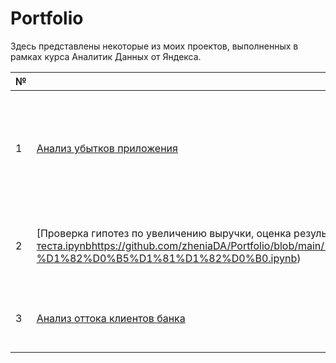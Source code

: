 # Portfolio
Здесь представлены некоторые из моих проектов, выполненных в рамках курса Аналитик Данных от Яндекса.

|№|Название проекта|Описание|Инструменты|
|-|--|---|----|
|1|[Анализ убытков приложения](https://github.com/zheniaDA/Portfolio/blob/main/%D0%90%D0%BD%D0%B0%D0%BB%D0%B8%D0%B7%20%D1%83%D0%B1%D1%8B%D1%82%D0%BA%D0%BE%D0%B2%20%D0%BF%D1%80%D0%B8%D0%BB%D0%BE%D0%B6%D0%B5%D0%BD%D0%B8%D1%8F/%D0%B0%D0%BD%D0%B0%D0%BB%D0%B8%D0%B7_%D1%83%D0%B1%D1%8B%D1%82%D0%BA%D0%BE%D0%B2_%D0%BF%D1%80%D0%B8%D0%BB%D0%BE%D0%B6%D0%B5%D0%BD%D0%B8%D1%8F.ipynb)|Выявление причин неэффективности рекламных кампаний, формирование рекомендаций для избежания убытков|Python, Pandas, Seaborn, Matplotlib, продуктовые метрики, когортный анализ|
|2|[Проверка гипотез по увеличению выручки, оценка результатов А/В-теста]([Проверка гипотез по увеличению выручки/приоритизация_гипотез_и_анализ_АВ-теста.ipynb](https://github.com/zheniaDA/Portfolio/blob/main/%D0%9F%D1%80%D0%BE%D0%B2%D0%B5%D1%80%D0%BA%D0%B0%20%D0%B3%D0%B8%D0%BF%D0%BE%D1%82%D0%B5%D0%B7%20%D0%BF%D0%BE%20%D1%83%D0%B2%D0%B5%D0%BB%D0%B8%D1%87%D0%B5%D0%BD%D0%B8%D1%8E%20%D0%B2%D1%8B%D1%80%D1%83%D1%87%D0%BA%D0%B8/%D0%BF%D1%80%D0%B8%D0%BE%D1%80%D0%B8%D1%82%D0%B8%D0%B7%D0%B0%D1%86%D0%B8%D1%8F_%D0%B3%D0%B8%D0%BF%D0%BE%D1%82%D0%B5%D0%B7_%D0%B8_%D0%B0%D0%BD%D0%B0%D0%BB%D0%B8%D0%B7_%D0%90%D0%92-%D1%82%D0%B5%D1%81%D1%82%D0%B0.ipynb)https://github.com/zheniaDA/Portfolio/blob/main/%D0%9F%D1%80%D0%BE%D0%B2%D0%B5%D1%80%D0%BA%D0%B0%20%D0%B3%D0%B8%D0%BF%D0%BE%D1%82%D0%B5%D0%B7%20%D0%BF%D0%BE%20%D1%83%D0%B2%D0%B5%D0%BB%D0%B8%D1%87%D0%B5%D0%BD%D0%B8%D1%8E%20%D0%B2%D1%8B%D1%80%D1%83%D1%87%D0%BA%D0%B8/%D0%BF%D1%80%D0%B8%D0%BE%D1%80%D0%B8%D1%82%D0%B8%D0%B7%D0%B0%D1%86%D0%B8%D1%8F_%D0%B3%D0%B8%D0%BF%D0%BE%D1%82%D0%B5%D0%B7_%D0%B8_%D0%B0%D0%BD%D0%B0%D0%BB%D0%B8%D0%B7_%D0%90%D0%92-%D1%82%D0%B5%D1%81%D1%82%D0%B0.ipynb)|Приоритизация гипотез, оценка результатов A/B-тестирования различными методами|A/B-тест, статистический тест, фреймворк, RICE, ICE|
|3|[Анализ оттока клиентов банка]()|Определение групп клиентов, наиболее склонных к оттоку|||
